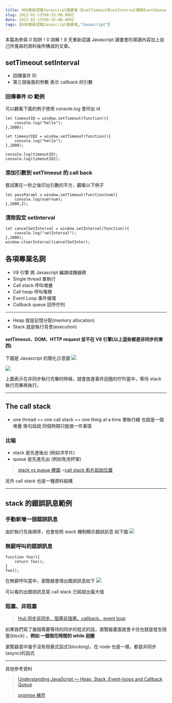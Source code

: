 ```yaml
---
title: 008重新認識Javascirpt讀書會-從setTimeout與setInterval理解EventQueue
slug: 2022-02-13T06:55:00.000Z
date: 2022-02-13T06:55:00.000Z
tags: [008重新認識Javascript讀書會,"Javascript"]
---
```


本篇為參與 0 陷阱！0 誤解！8 天重新認識 Javascript 讀書會的導讀內容加上自己所蒐尋的資料後所構成的文章。

## setTimeout setInterval

- 回傳事件 ID
- 第三個後面的參數 表示 callback 的引數

### 回傳事件 ID 範例

可以觀看下面的例子使用 console.log 會印出 id

```javascript{numberLines: true}
let timeoutID = window.setTimeout(function(){
	console.log("hello");
},1000);

let timeoutID2 = window.setTimeout(function(){
	console.log("hello");
},1000);

console.log(timeoutID);
console.log(timeoutID2);
```

### 添加引數到 setTimeout 的 call back

嘗試著在一秒之後印出引數的平方，觀看以下例子

```javascript{numberLines: true}
let passParaml = window.setTimeout(function(num){
	console.log(num*num);
},1000,2);
```

### 清除設定 setInterval

```javascript{numberLines: true}
let cancelSetInterval = window.setInterval(function(){
	console.log("setInterval");
},1000);
window.clearInterval(cancelSetInter);
```

## 各項專業名詞

- V8 引擎 將 Javascript 編譯成機器碼
- Single thread 單執行
- Call stack 呼叫堆疊
- Call heap 呼叫堆積
- Event Loop 事件循環
- Callback queue 回呼佇列

---

- Heap 就是記憶分配(memory allocation)
- Stack 就是執行背景(execution)

#### setTimeout、DOM、HTTP request 並不在 V8 引擎(以上這些都是非同步的東西)

下圖是 Javascript 的簡化示意圖
![](https://i.imgur.com/BgvdrX8.png)

![](https://i.imgur.com/gWOpa97.png)

上圖表示在非同步執行完畢的時候，就會放進事件迴圈的佇列當中，等待 stack 執行完畢再執行。

---

## The call stack

- one thread == one call stack == one thing at a time
  單執行緒 也就是一個堆疊 換句話說 同個時期只能做一件事情

### 比喻

- stack 是先進後出 (例如洋芋片)
- queue 是先進先出 (例如免洗杯架)

> [stack vs queue 梗圖](https://www.reddit.com/r/ProgrammerHumor/comments/k5ejiw/stacks_vs_queues/) >[call stack 影片起始位置](https://youtu.be/8aGhZQkoFbQ?list=PLJbPeIvXVHPnMyX6J14gMZNIYZOcsfjzy)

另外 call stack 也是一種資料結構

---

## stack 的錯誤訊息範例

### 手動新增一個錯誤訊息

由於執行先後順序，也會依照 stack 機制顯示錯誤訊息
如下圖
![](https://i.imgur.com/MGL2k5D.png)

### 無窮呼叫的錯誤訊息

```javascript{numberLines: true}
function foo(){
	return foo();
}
foo();
```

在無窮呼叫當中，瀏覽器會噴出錯誤訊息如下
![](https://i.imgur.com/GXJkowh.png)

可以看的出錯誤訊息寫 call stack 已經超出最大值

### 阻塞、非阻塞

> [Huli 同步非同步、阻塞非阻塞、callback、event loop](https://blog.techbridge.cc/2019/10/05/javascript-async-sync-and-callback/)

如果我們寫了幾個需要等待的同步的程式的話，瀏覽器畫面就會卡住也就是發生阻塞(block)
，**例如 一個很花時間的 while 迴圈**

瀏覽器當中幾乎沒有阻塞式函式(blocking)，在 node 也是一樣，都是非同步(async)的函式

---

其他參考資料

> [Understanding JavaScript — Heap, Stack, Event-loops and Callback Queue](https://javascript.plainenglish.io/understanding-javascript-heap-stack-event-loops-and-callback-queue-6fdec3cfe32e)

> [promise 補充](https://pjchender.dev/javascript/js-promise/)


